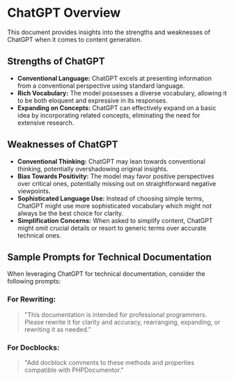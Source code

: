 # ChatGPT Overview

This document provides insights into the strengths and weaknesses of ChatGPT when it comes to
content generation.

## Strengths of ChatGPT

-   **Conventional Language:** ChatGPT excels at presenting information from a conventional
    perspective using standard language.
-   **Rich Vocabulary:** The model possesses a diverse vocabulary, allowing it to be both eloquent
    and expressive in its responses.
-   **Expanding on Concepts:** ChatGPT can effectively expand on a basic idea by incorporating
    related concepts, eliminating the need for extensive research.

## Weaknesses of ChatGPT

-   **Conventional Thinking:** ChatGPT may lean towards conventional thinking, potentially
    overshadowing original insights.
-   **Bias Towards Positivity:** The model may favor positive perspectives over critical ones,
    potentially missing out on straightforward negative viewpoints.
-   **Sophisticated Language Use:** Instead of choosing simple terms, ChatGPT might use more
    sophisticated vocabulary which might not always be the best choice for clarity.
-   **Simplification Concerns:** When asked to simplify content, ChatGPT might omit crucial details
    or resort to generic terms over accurate technical ones.

## Sample Prompts for Technical Documentation

When leveraging ChatGPT for technical documentation, consider the following prompts:

### For Rewriting:

> "This documentation is intended for professional programmers. Please rewrite it for clarity and
> accuracy, rearranging, expanding, or rewriting it as needed."

### For Docblocks:

> "Add docblock comments to these methods and properties compatible with PHPDocumentor."

<!-- DSG/ChatGPT 7/28/2023 -->
